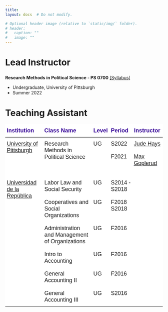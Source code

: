```yaml
---
title: 
layout: docs  # Do not modify.

# Optional header image (relative to `static/img/` folder).
# header:
#   caption: ""
#   image: ""
---
```

# Lead Instructor

### 

**Research Methods in Political Science - PS 0700** [[Syllabus]](https://www.dropbox.com/s/shpfv8m1ke1iyr3/PS0700_S22.pdf?dl=0)

* Undergraduate, University of Pittsburgh 
* Summer 2022



# Teaching Assistant 

<style type="text/css">@media screen and (max-width: 767px) {.tg {width: auto !important;}.tg col {width: auto !important;}.tg-wrap {overflow-x: auto;-webkit-overflow-scrolling: touch;margin: auto 0px;}}</style><div class="tg-wrap"><table style="border-collapse:collapse;border-spacing:0;margin:0px auto" class="tg"><thead><tr><th style="background-color:#ffffff;border-bottom-width:1px;border-color:#000000;border-style:solid;border-top-width:1px;border-width:0px;color:#340096;font-family:Tahoma, Geneva, sans-serif !important;font-size:18px;font-weight:bold;overflow:hidden;padding:10px 5px;position:-webkit-sticky;position:sticky;text-align:left;top:-1px;vertical-align:top;will-change:transform;word-break:normal">Institution</th><th style="background-color:#ffffff;border-bottom-width:1px;border-color:#000000;border-style:solid;border-top-width:1px;border-width:0px;color:#340096;font-family:Tahoma, Geneva, sans-serif !important;font-size:18px;font-weight:bold;overflow:hidden;padding:10px 5px;position:-webkit-sticky;position:sticky;text-align:left;top:-1px;vertical-align:top;will-change:transform;word-break:normal">Class Name</th><th style="background-color:#ffffff;border-bottom-width:1px;border-color:#000000;border-style:solid;border-top-width:1px;border-width:0px;color:#340096;font-family:Tahoma, Geneva, sans-serif !important;font-size:18px;font-weight:bold;overflow:hidden;padding:10px 5px;position:-webkit-sticky;position:sticky;text-align:left;top:-1px;vertical-align:top;will-change:transform;word-break:normal">Level</th><th style="background-color:#ffffff;border-bottom-width:1px;border-color:#000000;border-style:solid;border-top-width:1px;border-width:0px;color:#340096;font-family:Tahoma, Geneva, sans-serif !important;font-size:18px;font-weight:bold;overflow:hidden;padding:10px 5px;position:-webkit-sticky;position:sticky;text-align:left;top:-1px;vertical-align:top;will-change:transform;word-break:normal">Period</th><th style="background-color:#ffffff;border-bottom-width:1px;border-color:#000000;border-style:solid;border-top-width:1px;border-width:0px;color:#340096;font-family:Tahoma, Geneva, sans-serif !important;font-size:18px;font-weight:bold;overflow:hidden;padding:10px 5px;position:-webkit-sticky;position:sticky;text-align:left;top:-1px;vertical-align:top;will-change:transform;word-break:normal">Instructor</th></tr></thead><tbody><tr><td style="background-color:#ffffff;border-bottom-width:1px;border-color:#010066;border-style:solid;border-top-width:1px;border-width:0px;font-family:Tahoma, Geneva, sans-serif !important;font-size:18px;overflow:hidden;padding:10px 5px;text-align:left;vertical-align:top;word-break:normal" rowspan="2"><a href="https://www.polisci.pitt.edu/" target="_blank" rel="noopener noreferrer">University of Pittsburgh</a></td><td style="background-color:#ffffff;border-bottom-width:1px;border-color:#010066;border-style:solid;border-top-width:1px;border-width:0px;font-family:Tahoma, Geneva, sans-serif !important;font-size:18px;overflow:hidden;padding:10px 5px;text-align:left;vertical-align:top;word-break:normal" rowspan="2">Research Methods in Political Science</td><td style="background-color:#ffffff;border-bottom-width:1px;border-color:#010066;border-style:solid;border-top-width:1px;border-width:0px;font-family:Tahoma, Geneva, sans-serif !important;font-size:18px;overflow:hidden;padding:10px 5px;text-align:left;vertical-align:top;word-break:normal" rowspan="2">UG</td><td style="background-color:#ffffff;border-bottom-width:1px;border-color:#010066;border-style:solid;border-top-width:1px;border-width:0px;font-family:Tahoma, Geneva, sans-serif !important;font-size:18px;overflow:hidden;padding:10px 5px;text-align:left;vertical-align:top;word-break:normal">S2022 </td><td style="background-color:#ffffff;border-bottom-width:1px;border-color:#010066;border-style:solid;border-top-width:1px;border-width:0px;font-family:Tahoma, Geneva, sans-serif !important;font-size:18px;overflow:hidden;padding:10px 5px;text-align:left;vertical-align:top;word-break:normal"><a href="https://sites.pitt.edu/~jch61/" target="_blank" rel="noopener noreferrer">Jude Hays</a></td></tr><tr><td style="background-color:#FFF;border-bottom-width:1px;border-color:inherit;border-style:solid;border-top-width:1px;border-width:0px;font-family:Tahoma, Geneva, sans-serif !important;font-size:18px;overflow:hidden;padding:10px 5px;text-align:left;vertical-align:top;word-break:normal">F2021</td><td style="background-color:#FFF;border-bottom-width:1px;border-color:inherit;border-style:solid;border-top-width:1px;border-width:0px;color:#00E;font-family:Tahoma, Geneva, sans-serif !important;font-size:18px;overflow:hidden;padding:10px 5px;text-align:left;text-decoration:underline;vertical-align:top;word-break:normal"><a href="https://mgoplerud.com/" target="_blank" rel="noopener noreferrer">Max Goplerud</a><br><br></td></tr><tr><td style="background-color:#ffffff;border-bottom-width:1px;border-color:#010066;border-style:solid;border-top-width:1px;border-width:0px;font-family:Tahoma, Geneva, sans-serif !important;font-size:18px;overflow:hidden;padding:10px 5px;text-align:left;vertical-align:top;word-break:normal" rowspan="6"><a href="https://udelar.edu.uy/portal/institucional/" target="_blank" rel="noopener noreferrer">Universidad de la República</a></td><td style="background-color:#ffffff;border-bottom-width:1px;border-color:#010066;border-style:solid;border-top-width:1px;border-width:0px;font-family:Tahoma, Geneva, sans-serif !important;font-size:18px;overflow:hidden;padding:10px 5px;text-align:left;vertical-align:top;word-break:normal">Labor Law and Social Security</td><td style="background-color:#ffffff;border-bottom-width:1px;border-color:#010066;border-style:solid;border-top-width:1px;border-width:0px;font-family:Tahoma, Geneva, sans-serif !important;font-size:18px;overflow:hidden;padding:10px 5px;text-align:left;vertical-align:top;word-break:normal">UG</td><td style="background-color:#ffffff;border-bottom-width:1px;border-color:#010066;border-style:solid;border-top-width:1px;border-width:0px;font-family:Tahoma, Geneva, sans-serif !important;font-size:18px;overflow:hidden;padding:10px 5px;text-align:left;vertical-align:top;word-break:normal">S2014 - S2018<br></td><td style="background-color:#ffffff;border-bottom-width:1px;border-color:#010066;border-style:solid;border-top-width:1px;border-width:0px;font-family:Tahoma, Geneva, sans-serif !important;font-size:18px;overflow:hidden;padding:10px 5px;text-align:left;vertical-align:top;word-break:normal"></td></tr><tr><td style="background-color:#ffffff;border-bottom-width:1px;border-color:#010066;border-style:solid;border-top-width:1px;border-width:0px;font-family:Tahoma, Geneva, sans-serif !important;font-size:18px;overflow:hidden;padding:10px 5px;text-align:left;vertical-align:top;word-break:normal">Cooperatives and Social Organizations </td><td style="background-color:#ffffff;border-bottom-width:1px;border-color:#010066;border-style:solid;border-top-width:1px;border-width:0px;font-family:Tahoma, Geneva, sans-serif !important;font-size:18px;overflow:hidden;padding:10px 5px;text-align:left;vertical-align:top;word-break:normal">UG</td><td style="background-color:#ffffff;border-bottom-width:1px;border-color:#010066;border-style:solid;border-top-width:1px;border-width:0px;font-family:Tahoma, Geneva, sans-serif !important;font-size:18px;overflow:hidden;padding:10px 5px;text-align:left;vertical-align:top;word-break:normal">F2018<br>S2018</td><td style="background-color:#ffffff;border-bottom-width:1px;border-color:#010066;border-style:solid;border-top-width:1px;border-width:0px;font-family:Tahoma, Geneva, sans-serif !important;font-size:18px;overflow:hidden;padding:10px 5px;text-align:left;vertical-align:top;word-break:normal"></td></tr><tr><td style="background-color:#ffffff;border-bottom-width:1px;border-color:#010066;border-style:solid;border-top-width:1px;border-width:0px;font-family:Tahoma, Geneva, sans-serif !important;font-size:18px;overflow:hidden;padding:10px 5px;text-align:left;vertical-align:top;word-break:normal">Administration and Management of Organizations</td><td style="background-color:#ffffff;border-bottom-width:1px;border-color:#010066;border-style:solid;border-top-width:1px;border-width:0px;font-family:Tahoma, Geneva, sans-serif !important;font-size:18px;overflow:hidden;padding:10px 5px;text-align:left;vertical-align:top;word-break:normal">UG</td><td style="background-color:#ffffff;border-bottom-width:1px;border-color:#010066;border-style:solid;border-top-width:1px;border-width:0px;font-family:Tahoma, Geneva, sans-serif !important;font-size:18px;overflow:hidden;padding:10px 5px;text-align:left;vertical-align:top;word-break:normal">F2016</td><td style="background-color:#ffffff;border-bottom-width:1px;border-color:#010066;border-style:solid;border-top-width:1px;border-width:0px;font-family:Tahoma, Geneva, sans-serif !important;font-size:18px;overflow:hidden;padding:10px 5px;text-align:left;vertical-align:top;word-break:normal"></td></tr><tr><td style="background-color:#FFF;border-bottom-width:1px;border-color:#010066;border-style:solid;border-top-width:1px;border-width:0px;font-family:Tahoma, Geneva, sans-serif !important;font-size:18px;overflow:hidden;padding:10px 5px;text-align:left;vertical-align:top;word-break:normal">Intro to Accounting</td><td style="background-color:#FFF;border-bottom-width:1px;border-color:#010066;border-style:solid;border-top-width:1px;border-width:0px;font-family:Tahoma, Geneva, sans-serif !important;font-size:18px;overflow:hidden;padding:10px 5px;text-align:left;vertical-align:top;word-break:normal">UG</td><td style="background-color:#FFF;border-bottom-width:1px;border-color:#010066;border-style:solid;border-top-width:1px;border-width:0px;font-family:Tahoma, Geneva, sans-serif !important;font-size:18px;overflow:hidden;padding:10px 5px;text-align:left;vertical-align:top;word-break:normal">F2016</td><td style="background-color:#FFF;border-bottom-width:1px;border-color:#010066;border-style:solid;border-top-width:1px;border-width:0px;font-family:Tahoma, Geneva, sans-serif !important;font-size:18px;overflow:hidden;padding:10px 5px;text-align:left;vertical-align:top;word-break:normal"></td></tr><tr><td style="background-color:#FFF;border-bottom-width:1px;border-color:#010066;border-style:solid;border-top-width:1px;border-width:0px;font-family:Tahoma, Geneva, sans-serif !important;font-size:18px;overflow:hidden;padding:10px 5px;text-align:left;vertical-align:top;word-break:normal">General Accounting II</td><td style="background-color:#FFF;border-bottom-width:1px;border-color:#010066;border-style:solid;border-top-width:1px;border-width:0px;font-family:Tahoma, Geneva, sans-serif !important;font-size:18px;overflow:hidden;padding:10px 5px;text-align:left;vertical-align:top;word-break:normal">UG</td><td style="background-color:#FFF;border-bottom-width:1px;border-color:#010066;border-style:solid;border-top-width:1px;border-width:0px;font-family:Tahoma, Geneva, sans-serif !important;font-size:18px;overflow:hidden;padding:10px 5px;text-align:left;vertical-align:top;word-break:normal">F2016</td><td style="background-color:#FFF;border-bottom-width:1px;border-color:#010066;border-style:solid;border-top-width:1px;border-width:0px;font-family:Tahoma, Geneva, sans-serif !important;font-size:18px;overflow:hidden;padding:10px 5px;text-align:left;vertical-align:top;word-break:normal"></td></tr><tr><td style="background-color:#FFF;border-bottom-width:1px;border-color:#010066;border-style:solid;border-top-width:1px;border-width:0px;font-family:Tahoma, Geneva, sans-serif !important;font-size:18px;overflow:hidden;padding:10px 5px;text-align:left;vertical-align:top;word-break:normal">General Accounting III</td><td style="background-color:#FFF;border-bottom-width:1px;border-color:#010066;border-style:solid;border-top-width:1px;border-width:0px;font-family:Tahoma, Geneva, sans-serif !important;font-size:18px;overflow:hidden;padding:10px 5px;text-align:left;vertical-align:top;word-break:normal">UG</td><td style="background-color:#FFF;border-bottom-width:1px;border-color:#010066;border-style:solid;border-top-width:1px;border-width:0px;font-family:Tahoma, Geneva, sans-serif !important;font-size:18px;overflow:hidden;padding:10px 5px;text-align:left;vertical-align:top;word-break:normal">S2016</td><td style="background-color:#FFF;border-bottom-width:1px;border-color:#010066;border-style:solid;border-top-width:1px;border-width:0px;font-family:Tahoma, Geneva, sans-serif !important;font-size:18px;overflow:hidden;padding:10px 5px;text-align:left;vertical-align:top;word-break:normal"></td></tr></tbody></table></div>
